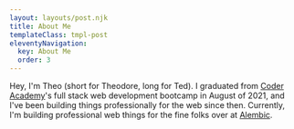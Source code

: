 ```yaml
---
layout: layouts/post.njk
title: About Me
templateClass: tmpl-post
eleventyNavigation:
  key: About Me
  order: 3
---
```


Hey, I'm Theo (short for Theodore, long for Ted). I graduated from [Coder Academy](https://www.coderacademy.edu.au/)'s full stack web development bootcamp in August of 2021, and I've been building things professionally for the web since then. Currently, I'm building professional web things for the fine folks over at [Alembic](https://alembic.com.au/).
